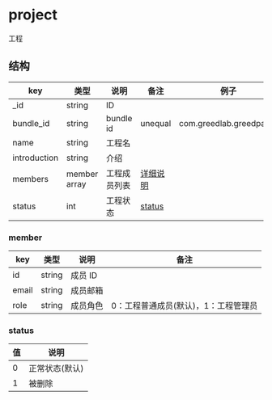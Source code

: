 # project

工程

## 结构

| key | 类型 | 说明 | 备注 | 例子 |
| --- | --- | --- | --- | --- |
| _id | string | ID |  |  |
| bundle_id | string | bundle id | unequal | com.greedlab.greedpatch |
| name | string | 工程名 |  |  |
| introduction | string | 介绍 |  |  |
| members | member array | 工程成员列表 | [详细说明](#member) |  |
| status | int | 工程状态 | [status](#status) | |

### member

| key | 类型 | 说明 | 备注 |
| --- | --- | --- | --- |
| id | string | 成员 ID |  |
| email | string | 成员邮箱 |  |
| role | string | 成员角色 | 0：工程普通成员(默认)，1：工程管理员 |

### status

| 值 | 说明 |
| --- | --- |
| 0 | 正常状态(默认) |
| 1 | 被删除 |
